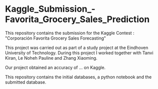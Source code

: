 # Kaggle_Submission_-Favorita_Grocery_Sales_Prediction

This repository contains the submission for the Kaggle Contest : "Corporación Favorita Grocery Sales Forecasting"

This project was carried out as part of a study project at the Eindhoven University of Technology. 
During this project I worked together with Tanvi Kiran, Le Noheh Pauline and Zhang Xiaoming.

Our project obtained an accuracy of ... on Kaggle.

This repository contains the initial databases, a python notebook and the submitted database.
